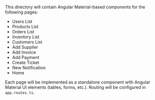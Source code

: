 This directory will contain Angular Material-based components for the following pages:

- Users List
- Products List
- Orders List
- Inventory List
- Customers List
- Add Supplier
- Add Invoice
- Add Payment
- Create Ticket
- New Notification
- Home

Each page will be implemented as a standalone component with Angular Material UI elements (tables, forms, etc.). Routing will be configured in `app.routes.ts`.
